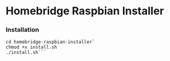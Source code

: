 # Homebridge Raspbian Installer

### Installation

```git clone https://github.com/macnow/homebridge-raspbian-installer.git
cd homebridge-raspbian-installer`
chmod +x install.sh
./install.sh```
